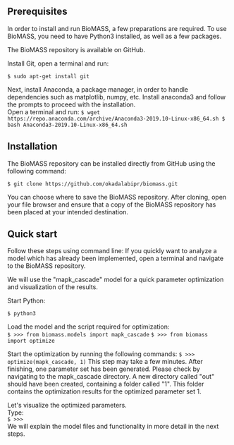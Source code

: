 ## Prerequisites
In order to install and run BioMASS, a few preparations are required. To use BioMASS, you need to have Python3 installed, as well as a few packages.

The BioMASS repository is available on GitHub.

Install Git, open a terminal and run: 

`
$ sudo apt-get install git
`
<br>

Next, install Anaconda, a package manager, in order to handle dependencies such as matplotlib, numpy, etc.
Install anaconda3 and follow the prompts to proceed with the installation. <br>
Open a terminal and run:
`
$ wget https://repo.anaconda.com/archive/Anaconda3-2019.10-Linux-x86_64.sh
$ bash Anaconda3-2019.10-Linux-x86_64.sh
`

## Installation
The BioMASS repository can be installed directly from GitHub using the following command:

`
$ git clone https://github.com/okadalabipr/biomass.git
`
<br>

You can choose where to save the BioMASS repository.
After cloning, open your file browser and ensure that a copy of the BioMASS repository has been placed at your intended destination.

## Quick start

Follow these steps using command line:
If you quickly want to analyze a model which has already been implemented, open a terminal and navigate to the BioMASS repository.

We will use the "mapk_cascade" model for a quick parameter optimization and visualization of the results.

Start Python:

`$ python3
`

Load the model and the script required for optimization: <br>
`
$ >>> from biomass.models import mapk_cascade
`
`
$ >>> from biomass import optimize
`

Start the optimization by running the following commands:
`
$ >>> optimize(mapk_cascade, 1)
`
This step may take a few minutes. After finishing, one parameter set has been generated. Please check by navigating to the mapk_cascade directory. A new directory called "out" should have been created, containing a folder called "1". This folder contains the optimization results for the optimized parameter set 1. <br>

Let's visualize the optimized parameters. <br>
Type: <br>
`
$ >>>
`
<br>
We will explain the model files and functionality in more detail in the next steps.
